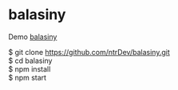 # balasiny

Demo [balasiny](https://github.com/ntrDev/balasiny/)


$ git clone https://github.com/ntrDev/balasiny.git <br/>
$ cd balasiny  <br/>
$ npm install  <br/>
$ npm start  <br/>
